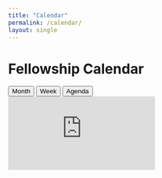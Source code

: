 ```yaml
---
title: "Calendar"
permalink: /calendar/
layout: single
---
```


# Fellowship Calendar

<div class="calendar-buttons">
  <button onclick="setCalendarView('MONTH')">Month</button>
  <button onclick="setCalendarView('WEEK')">Week</button>
  <button onclick="setCalendarView('AGENDA')">Agenda</button>
</div>

<div class="calendar-full">
  <iframe 
    id="cuh-calendar"
    src="https://calendar.google.com/calendar/embed?src=cuhchristians%40gmail.com&ctz=Europe%2FLondon&mode=MONTH" 
    style="border:0" 
    frameborder="0" 
    scrolling="no">
  </iframe>
</div>
